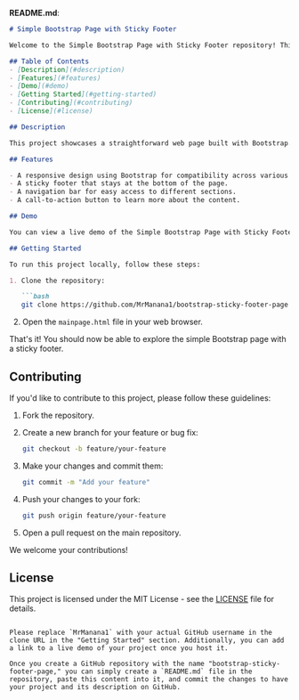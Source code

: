 
**README.md**:
```markdown
# Simple Bootstrap Page with Sticky Footer

Welcome to the Simple Bootstrap Page with Sticky Footer repository! This project demonstrates a basic webpage created using Bootstrap, featuring a sticky footer.

## Table of Contents
- [Description](#description)
- [Features](#features)
- [Demo](#demo)
- [Getting Started](#getting-started)
- [Contributing](#contributing)
- [License](#license)

## Description

This project showcases a straightforward web page built with Bootstrap. It includes a navigation bar, a central content section, and a sticky footer. The layout is simple and responsive, making it an excellent starting point for building your web pages.

## Features

- A responsive design using Bootstrap for compatibility across various devices.
- A sticky footer that stays at the bottom of the page.
- A navigation bar for easy access to different sections.
- A call-to-action button to learn more about the content.

## Demo

You can view a live demo of the Simple Bootstrap Page with Sticky Footer [here](#).

## Getting Started

To run this project locally, follow these steps:

1. Clone the repository:

   ```bash
   git clone https://github.com/MrManana1/bootstrap-sticky-footer-page.git
   ```

2. Open the `mainpage.html` file in your web browser.

That's it! You should now be able to explore the simple Bootstrap page with a sticky footer.

## Contributing

If you'd like to contribute to this project, please follow these guidelines:

1. Fork the repository.

2. Create a new branch for your feature or bug fix:

   ```bash
   git checkout -b feature/your-feature
   ```

3. Make your changes and commit them:

   ```bash
   git commit -m "Add your feature"
   ```

4. Push your changes to your fork:

   ```bash
   git push origin feature/your-feature
   ```

5. Open a pull request on the main repository.

We welcome your contributions!

## License

This project is licensed under the MIT License - see the [LICENSE](LICENSE) file for details.
```

Please replace `MrManana1` with your actual GitHub username in the clone URL in the "Getting Started" section. Additionally, you can add a link to a live demo of your project once you host it.

Once you create a GitHub repository with the name "bootstrap-sticky-footer-page," you can simply create a `README.md` file in the repository, paste this content into it, and commit the changes to have your project and its description on GitHub.
 
